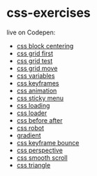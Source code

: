 # css-exercises

live on Codepen:

+ <a href="https://codepen.io/TomaszPieta/pen/xjXwyY" target="_blank">css block centering</a>
+ <a href="https://codepen.io/TomaszPieta/pen/XZRNra" target="_blank">css grid first</a>
+ <a href="https://codepen.io/TomaszPieta/pen/rJwoOE" target="_blank">css grid test</a>
+ <a href="https://codepen.io/TomaszPieta/pen/YeQooW" target="_blank">css grid move</a>
+ <a href="https://codepen.io/TomaszPieta/pen/oEppzV" target="_blank">css variables</a>
+ <a href="https://codepen.io/TomaszPieta/pen/BYJYXq" target="_blank">css keyframes</a>
+ <a href="https://codepen.io/TomaszPieta/pen/BYJYqP" target="_blank">css animation</a>
+ <a href="https://codepen.io/TomaszPieta/pen/MQVvqo" target="_blank">css sticky menu</a>
+ <a href="https://codepen.io/TomaszPieta/pen/wymJNG" target="_blank">css loading</a>
+ <a href="https://codepen.io/TomaszPieta/pen/paLrqP" target="_blank">css loader</a>
+ <a href="https://codepen.io/TomaszPieta/pen/VQExqP" target="_blank">css before after</a>
+ <a href="https://codepen.io/TomaszPieta/pen/yvRLMo" target="_blank">css robot</a>
+ <a href="#">gradient</a>
+ <a href="#">css keyframe bounce</a>
+ <a href="#">css perspective</a>
+ <a href="https://codepen.io/TomaszPieta/pen/OvZobM" target="_blank">css smooth scroll</a>
+ <a href="#">css triangle</a>

